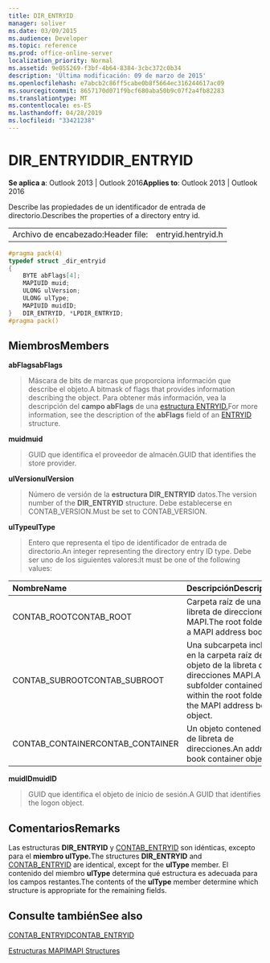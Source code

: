 ```yaml
---
title: DIR_ENTRYID
manager: soliver
ms.date: 03/09/2015
ms.audience: Developer
ms.topic: reference
ms.prod: office-online-server
localization_priority: Normal
ms.assetid: 9e055269-f3bf-4b64-8384-3cbc372c0b34
description: 'Última modificación: 09 de marzo de 2015'
ms.openlocfilehash: e7abcb2c86ff5cabe0b8f5664ec316244617ac09
ms.sourcegitcommit: 8657170d071f9bcf680aba50b9c07f2a4fb82283
ms.translationtype: MT
ms.contentlocale: es-ES
ms.lasthandoff: 04/28/2019
ms.locfileid: "33421238"
---
```

# <a name="dir_entryid"></a><span data-ttu-id="3f35f-103">DIR_ENTRYID</span><span class="sxs-lookup"><span data-stu-id="3f35f-103">DIR_ENTRYID</span></span>

  
  
<span data-ttu-id="3f35f-104">**Se aplica a**: Outlook 2013 | Outlook 2016</span><span class="sxs-lookup"><span data-stu-id="3f35f-104">**Applies to**: Outlook 2013 | Outlook 2016</span></span> 
  
<span data-ttu-id="3f35f-105">Describe las propiedades de un identificador de entrada de directorio.</span><span class="sxs-lookup"><span data-stu-id="3f35f-105">Describes the properties of a directory entry id.</span></span>
  
|||
|:-----|:-----|
|<span data-ttu-id="3f35f-106">Archivo de encabezado:</span><span class="sxs-lookup"><span data-stu-id="3f35f-106">Header file:</span></span>  <br/> |<span data-ttu-id="3f35f-107">entryid.h</span><span class="sxs-lookup"><span data-stu-id="3f35f-107">entryid.h</span></span>  <br/> |
   
```cpp
#pragma pack(4)
typedef struct _dir_entryid
{
    BYTE abFlags[4]; 
    MAPIUID muid; 
    ULONG ulVersion; 
    ULONG ulType; 
    MAPIUID muidID; 
}   DIR_ENTRYID, *LPDIR_ENTRYID; 
#pragma pack()
```

## <a name="members"></a><span data-ttu-id="3f35f-108">Miembros</span><span class="sxs-lookup"><span data-stu-id="3f35f-108">Members</span></span>

 <span data-ttu-id="3f35f-109">**abFlags**</span><span class="sxs-lookup"><span data-stu-id="3f35f-109">**abFlags**</span></span>
  
> <span data-ttu-id="3f35f-110">Máscara de bits de marcas que proporciona información que describe el objeto.</span><span class="sxs-lookup"><span data-stu-id="3f35f-110">A bitmask of flags that provides information describing the object.</span></span> <span data-ttu-id="3f35f-111">Para obtener más información, vea la descripción del **campo abFlags** de una [estructura ENTRYID.](entryid.md)</span><span class="sxs-lookup"><span data-stu-id="3f35f-111">For more information, see the description of the **abFlags** field of an [ENTRYID](entryid.md) structure.</span></span> 
    
 <span data-ttu-id="3f35f-112">**muid**</span><span class="sxs-lookup"><span data-stu-id="3f35f-112">**muid**</span></span>
  
> <span data-ttu-id="3f35f-113">GUID que identifica el proveedor de almacén.</span><span class="sxs-lookup"><span data-stu-id="3f35f-113">GUID that identifies the store provider.</span></span>
    
 <span data-ttu-id="3f35f-114">**ulVersion**</span><span class="sxs-lookup"><span data-stu-id="3f35f-114">**ulVersion**</span></span>
  
> <span data-ttu-id="3f35f-115">Número de versión de la **estructura DIR_ENTRYID** datos.</span><span class="sxs-lookup"><span data-stu-id="3f35f-115">The version number of the **DIR_ENTRYID** structure.</span></span> <span data-ttu-id="3f35f-116">Debe establecerse en CONTAB_VERSION.</span><span class="sxs-lookup"><span data-stu-id="3f35f-116">Must be set to CONTAB_VERSION.</span></span> 
    
 <span data-ttu-id="3f35f-117">**ulType**</span><span class="sxs-lookup"><span data-stu-id="3f35f-117">**ulType**</span></span>
  
> <span data-ttu-id="3f35f-118">Entero que representa el tipo de identificador de entrada de directorio.</span><span class="sxs-lookup"><span data-stu-id="3f35f-118">An integer representing the directory entry ID type.</span></span> <span data-ttu-id="3f35f-119">Debe ser uno de los siguientes valores:</span><span class="sxs-lookup"><span data-stu-id="3f35f-119">It must be one of the following values:</span></span>
    
|<span data-ttu-id="3f35f-120">**Nombre**</span><span class="sxs-lookup"><span data-stu-id="3f35f-120">**Name**</span></span>|<span data-ttu-id="3f35f-121">**Descripción**</span><span class="sxs-lookup"><span data-stu-id="3f35f-121">**Description**</span></span>|
|:-----|:-----|
|<span data-ttu-id="3f35f-122">CONTAB_ROOT</span><span class="sxs-lookup"><span data-stu-id="3f35f-122">CONTAB_ROOT</span></span>  <br/> |<span data-ttu-id="3f35f-123">Carpeta raíz de una libreta de direcciones MAPI.</span><span class="sxs-lookup"><span data-stu-id="3f35f-123">The root folder for a MAPI address book.</span></span>  <br/> |
|<span data-ttu-id="3f35f-124">CONTAB_SUBROOT</span><span class="sxs-lookup"><span data-stu-id="3f35f-124">CONTAB_SUBROOT</span></span>  <br/> |<span data-ttu-id="3f35f-125">Una subcarpeta incluida en la carpeta raíz del objeto de la libreta de direcciones MAPI.</span><span class="sxs-lookup"><span data-stu-id="3f35f-125">A subfolder contained within the root folder of the MAPI address book object.</span></span>  <br/> |
|<span data-ttu-id="3f35f-126">CONTAB_CONTAINER</span><span class="sxs-lookup"><span data-stu-id="3f35f-126">CONTAB_CONTAINER</span></span>  <br/> |<span data-ttu-id="3f35f-127">Un objeto contenedor de libreta de direcciones.</span><span class="sxs-lookup"><span data-stu-id="3f35f-127">An address book container object.</span></span>  <br/> |
   
 <span data-ttu-id="3f35f-128">**muidID**</span><span class="sxs-lookup"><span data-stu-id="3f35f-128">**muidID**</span></span>
  
> <span data-ttu-id="3f35f-129">GUID que identifica el objeto de inicio de sesión.</span><span class="sxs-lookup"><span data-stu-id="3f35f-129">A GUID that identifies the logon object.</span></span>
    
## <a name="remarks"></a><span data-ttu-id="3f35f-130">Comentarios</span><span class="sxs-lookup"><span data-stu-id="3f35f-130">Remarks</span></span>

<span data-ttu-id="3f35f-131">Las estructuras **DIR_ENTRYID** y [CONTAB_ENTRYID](contab_entryid.md) son idénticas, excepto para el **miembro ulType.**</span><span class="sxs-lookup"><span data-stu-id="3f35f-131">The structures **DIR_ENTRYID** and [CONTAB_ENTRYID](contab_entryid.md) are identical, except for the **ulType** member.</span></span> <span data-ttu-id="3f35f-132">El contenido del miembro **ulType** determina qué estructura es adecuada para los campos restantes.</span><span class="sxs-lookup"><span data-stu-id="3f35f-132">The contents of the **ulType** member determine which structure is appropriate for the remaining fields.</span></span> 
  
## <a name="see-also"></a><span data-ttu-id="3f35f-133">Consulte también</span><span class="sxs-lookup"><span data-stu-id="3f35f-133">See also</span></span>



[<span data-ttu-id="3f35f-134">CONTAB_ENTRYID</span><span class="sxs-lookup"><span data-stu-id="3f35f-134">CONTAB_ENTRYID</span></span>](contab_entryid.md)


[<span data-ttu-id="3f35f-135">Estructuras MAPI</span><span class="sxs-lookup"><span data-stu-id="3f35f-135">MAPI Structures</span></span>](mapi-structures.md)

